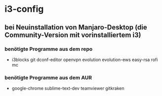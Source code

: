 # i3-config

## bei Neuinstallation von Manjaro-Desktop (die Community-Version mit vorinstalliertem i3)

### benötigte Programme aus dem repo
- i3blocks git dconf-editor openvpn evolution evolution-ews easy-rsa rofi mc

### benötigte Programme aus dem AUR
- google-chrome sublime-text-dev teamviewer gitkraken
